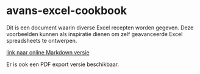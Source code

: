 # avans-excel-cookbook

Dit is een document waarin diverse Excel recepten worden gegeven. Deze voorbeelden kunnen als inspiratie dienen om zelf geavanceerde Excel spreadsheets te ontwerpen.

[link naar online Markdown versie](https://github.com/ornor/avans-excel-cookbook/blob/main/excel-cookbook.md)

Er is ook een PDF export versie beschikbaar.
